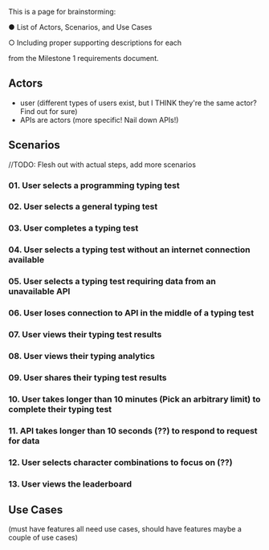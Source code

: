 This is a page for brainstorming:

● List of Actors, Scenarios, and Use Cases

○ Including proper supporting descriptions for each

from the Milestone 1 requirements document.

## Actors
- user (different types of users exist, but I THINK they're the same actor? Find out for sure)
- APIs are actors (more specific! Nail down APIs!)

## Scenarios
//TODO: Flesh out with actual steps, add more scenarios
### 01. User selects a programming typing test
### 02. User selects a general typing test
### 03. User completes a typing test
### 04. User selects a typing test without an internet connection available
### 05. User selects a typing test requiring data from an unavailable API
### 06. User loses connection to API in the middle of a typing test
### 07. User views their typing test results
### 08. User views their typing analytics
### 09. User shares their typing test results
### 10. User takes longer than 10 minutes (Pick an arbitrary limit) to complete their typing test
### 11. API takes longer than 10 seconds (??) to respond to request for data
### 12. User selects character combinations to focus on (??)
### 13. User views the leaderboard

## Use Cases

(must have features all need use cases, should have features maybe a couple of use cases)

